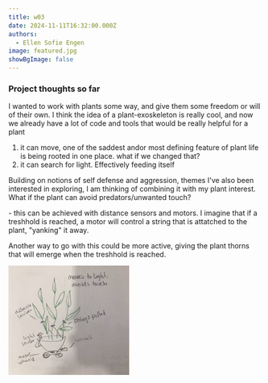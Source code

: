 ```yaml
---
title: w03
date: 2024-11-11T16:32:00.000Z
authors:
  - Ellen Sofie Engen
image: featured.jpg
showBgImage: false
---
```

### Project thoughts so far

I wanted to work with plants some way, and give them some freedom or will of their own. I think the idea of a plant-exoskeleton is really cool, and now we already have a lot of code and tools that would be really helpful for a plant

1. it can move, one of the saddest andor most defining feature of plant life is being rooted in one place. what if we changed that?
2. it can search for light. Effectively feeding itself

Building on notions of self defense and aggression, themes I've also been interested in exploring, I am thinking of combining it with my plant interest. What if the plant can avoid predators/unwanted touch?

\- this can be achieved with distance sensors and motors. I imagine that if a treshhold is reached, a motor will control a string that is attatched to the plant, "yanking" it away.

Another way to go with this could be more active, giving the plant thorns that will emerge when the treshhold is reached.

![sketch of plant exoskeleton robot](featured.jpeg "exoplant")
